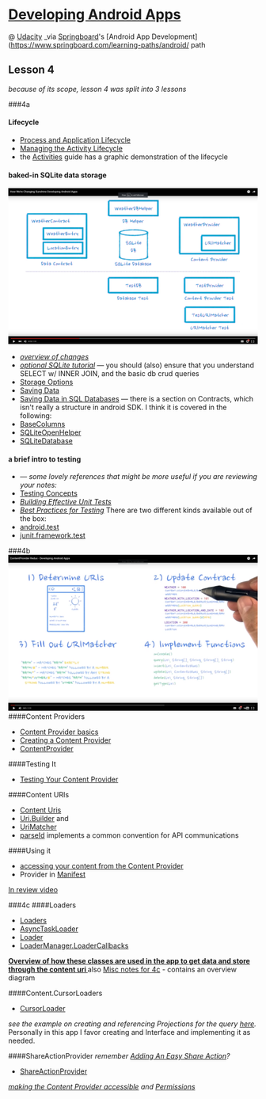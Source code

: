 # [Developing Android Apps](https://www.udacity.com/course/progress#!/c-ud853)
@ [Udacity](https://www.udacity.com)
_via [Springboard](http://www.springboard.com)'s [Android App Development](https://www.springboard.com/learning-paths/android/ path
## Lesson 4

_because of its scope, lesson 4 was split into 3 lessons_

###4a
#### Lifecycle
* [Process and Application Lifecycle](http://developer.android.com/guide/topics/processes/process-lifecycle.html)
* [Managing the Activity Lifecycle](http://developer.android.com/training/basics/activity-lifecycle/index.html)
* the [Activities](http://developer.android.com/guide/components/activities.html) guide has a graphic demonstration of the lifecycle
#### baked-in SQLite data storage
![](4a.png)
* _[overview of changes](https://www.youtube.com/watch?v=Sif4ZAL8iU8)_
* _[optional SQLite tutorial](https://www.udacity.com/course/viewer#!/c-ud853/l-3621368730/m-2602608541)_
— you should (also) ensure that you understand SELECT w/ INNER JOIN, and the basic db crud queries
* [Storage Options](http://developer.android.com/guide/topics/data/data-storage.html)
* [Saving Data](http://developer.android.com/training/basics/data-storage/index.html)
* [Saving Data in SQL Databases](http://developer.android.com/training/basics/data-storage/databases.html)
— there is a section on Contracts, which isn't really a structure in android SDK. I think it is covered in the following:
* [BaseColumns](http://developer.android.com/reference/android/provider/BaseColumns.html)
* [SQLiteOpenHelper](http://developer.android.com/reference/android/database/sqlite/SQLiteOpenHelper.html)
* [SQLiteDatabase](http://developer.android.com/reference/android/database/sqlite/SQLiteDatabase.html)

#### a brief intro to testing
* — _some lovely references that might be more useful if you are reviewing your notes:_
* [Testing Concepts](http://developer.android.com/tools/testing/testing_android.html)
* _[Building Effective Unit Tests](http://developer.android.com/training/testing/unit-testing/index.html)_
* _[Best Practices for Testing](http://developer.android.com/training/testing/index.html)_
There are two different kinds available out of the box:
* [android.test](http://developer.android.com/reference/android/test/package-summary.html)
* [junit.framework.test](http://developer.android.com/reference/junit/framework/Test.html)

###4b
![](4b.png)
####Content Providers
* [Content Provider basics](http://developer.android.com/guide/topics/providers/content-provider-basics.html)
* [Creating a Content Provider](http://developer.android.com/guide/topics/providers/content-provider-creating.html)
* [ContentProvider](http://developer.android.com/reference/android/content/ContentProvider.html)

####Testing It
* [Testing Your Content Provider](http://developer.android.com/training/testing/integration-testing/content-provider-testing.html)

####Content URIs
* [Content Uris](http://developer.android.com/reference/android/content/ContentUris.html)
* [Uri.Builder](http://developer.android.com/reference/android/net/Uri.Builder.html) and 
* [UriMatcher](http://developer.android.com/reference/android/content/UriMatcher.html)
* [parseId](http://developer.android.com/reference/android/content/ContentUris.html#parseId%28android.net.Uri%29) implements a common convention for API communications

####Using it
* [accessing your content from the Content Provider](http://developer.android.com/guide/topics/providers/content-provider-basics.html#ClientProvider)
* Provider in [Manifest](http://developer.android.com/guide/topics/manifest/provider-element.html)

[In review video](https://www.udacity.com/course/viewer#!/c-ud853/l-3599339441/m-3655209144)

###4c
####Loaders
* [Loaders](http://developer.android.com/guide/components/loaders.html)
* [AsyncTaskLoader](http://developer.android.com/reference/android/content/AsyncTaskLoader.html)
* [Loader](http://developer.android.com/reference/android/content/Loader.html)
* [LoaderManager.LoaderCallbacks](http://developer.android.com/reference/android/app/LoaderManager.LoaderCallbacks.html)

**[Overview of how these classes are used in the app to get data and store through the content uri ](https://www.udacity.com/course/viewer#!/c-ud853/l-3681658545/m-3666728992)**
also [Misc notes for 4c](https://www.udacity.com/course/viewer#!/c-ud853/l-3681658545/m-3649658972) - contains an overview diagram

####Content.CursorLoaders
* [CursorLoader](http://developer.android.com/reference/android/content/CursorLoader.html)

_see the example on creating and referencing Projections for the query [here](https://www.udacity.com/course/viewer#!/c-ud853/l-3681658545/e-3650909019/m-3606839932)._ Personally in this app I favor creating and Interface and implementing it as needed.

####ShareActionProvider
_remember [Adding An Easy Share Action](http://developer.android.com/training/sharing/shareaction.html)?_
* [ShareActionProvider](http://developer.android.com/reference/android/widget/ShareActionProvider.html)

_[making the Content Provider accessible](http://developer.android.com/guide/topics/providers/content-provider-creating.html#ProviderElement) and [Permissions](http://developer.android.com/guide/topics/providers/content-provider-creating.html#Permissions)_